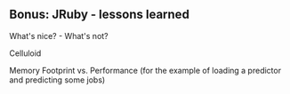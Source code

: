 Bonus: JRuby - lessons learned
---

What's nice? - What's not?

Celluloid

Memory Footprint vs. Performance (for the example of loading a predictor and predicting some jobs)